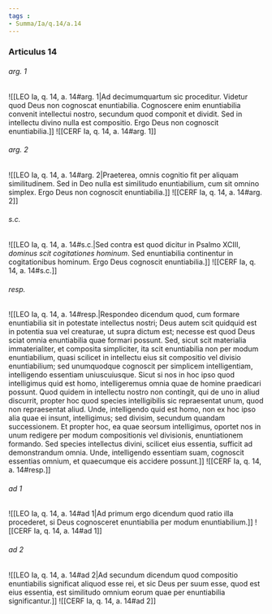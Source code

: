 ```yaml
---
tags : 
- Summa/Ia/q.14/a.14
---
```


### Articulus 14

###### arg. 1
![[LEO Ia, q. 14, a. 14#arg. 1|Ad decimumquartum sic proceditur. Videtur quod Deus non cognoscat enuntiabilia. Cognoscere enim enuntiabilia convenit intellectui nostro, secundum quod componit et dividit. Sed in intellectu divino nulla est compositio. Ergo Deus non cognoscit enuntiabilia.]]
![[CERF Ia, q. 14, a. 14#arg. 1]]

###### arg. 2
![[LEO Ia, q. 14, a. 14#arg. 2|Praeterea, omnis cognitio fit per aliquam similitudinem. Sed in Deo nulla est similitudo enuntiabilium, cum sit omnino simplex. Ergo Deus non cognoscit enuntiabilia.]]
![[CERF Ia, q. 14, a. 14#arg. 2]]

###### s.c.
![[LEO Ia, q. 14, a. 14#s.c.|Sed contra est quod dicitur in Psalmo XCIII, *dominus scit cogitationes hominum*. Sed enuntiabilia continentur in cogitationibus hominum. Ergo Deus cognoscit enuntiabilia.]]
![[CERF Ia, q. 14, a. 14#s.c.]]

###### resp.
![[LEO Ia, q. 14, a. 14#resp.|Respondeo dicendum quod, cum formare enuntiabilia sit in potestate intellectus nostri; Deus autem scit quidquid est in potentia sua vel creaturae, ut supra dictum est; necesse est quod Deus sciat omnia enuntiabilia quae formari possunt. Sed, sicut scit materialia immaterialiter, et composita simpliciter, ita scit enuntiabilia non per modum enuntiabilium, quasi scilicet in intellectu eius sit compositio vel divisio enuntiabilium; sed unumquodque cognoscit per simplicem intelligentiam, intelligendo essentiam uniuscuiusque. Sicut si nos in hoc ipso quod intelligimus quid est homo, intelligeremus omnia quae de homine praedicari possunt. Quod quidem in intellectu nostro non contingit, qui de uno in aliud discurrit, propter hoc quod species intelligibilis sic repraesentat unum, quod non repraesentat aliud. Unde, intelligendo quid est homo, non ex hoc ipso alia quae ei insunt, intelligimus; sed divisim, secundum quandam successionem. Et propter hoc, ea quae seorsum intelligimus, oportet nos in unum redigere per modum compositionis vel divisionis, enuntiationem formando. Sed species intellectus divini, scilicet eius essentia, sufficit ad demonstrandum omnia. Unde, intelligendo essentiam suam, cognoscit essentias omnium, et quaecumque eis accidere possunt.]]
![[CERF Ia, q. 14, a. 14#resp.]]

###### ad 1
![[LEO Ia, q. 14, a. 14#ad 1|Ad primum ergo dicendum quod ratio illa procederet, si Deus cognosceret enuntiabilia per modum enuntiabilium.]]
![[CERF Ia, q. 14, a. 14#ad 1]]

###### ad 2
![[LEO Ia, q. 14, a. 14#ad 2|Ad secundum dicendum quod compositio enuntiabilis significat aliquod esse rei, et sic Deus per suum esse, quod est eius essentia, est similitudo omnium eorum quae per enuntiabilia significantur.]]
![[CERF Ia, q. 14, a. 14#ad 2]]


